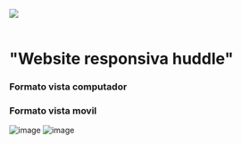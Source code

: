 <img src="https://user-images.githubusercontent.com/73097560/115834477-dbab4500-a447-11eb-908a-139a6edaec5c.gif"><br><br>

<h1>"Website  responsiva huddle"  </h1>

<h3>
  Formato vista computador
</h3>
<h3>
  Formato vista movil
</h3>

![image](https://github.com/user-attachments/assets/35ff4f43-07cf-4134-866a-b0ec0d0f7f64)
![image](https://github.com/user-attachments/assets/cd56eb02-1759-4ad9-8489-71a030bd670f)
